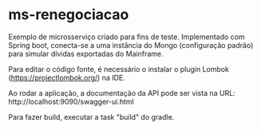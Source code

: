 # ms-renegociacao

Exemplo de microsserviço criado para fins de teste. Implementado com Spring boot, conecta-se a uma instância do Mongo (configuração padrão) para simular dívidas exportadas do Mainframe.

Para editar o código fonte, é necessário o instalar o plugin Lombok (https://projectlombok.org/) na IDE.

Ao rodar a aplicação, a documentação da API pode ser vista na URL: http://localhost:9090/swagger-ui.html

Para fazer build, executar a task "build" do gradle.
